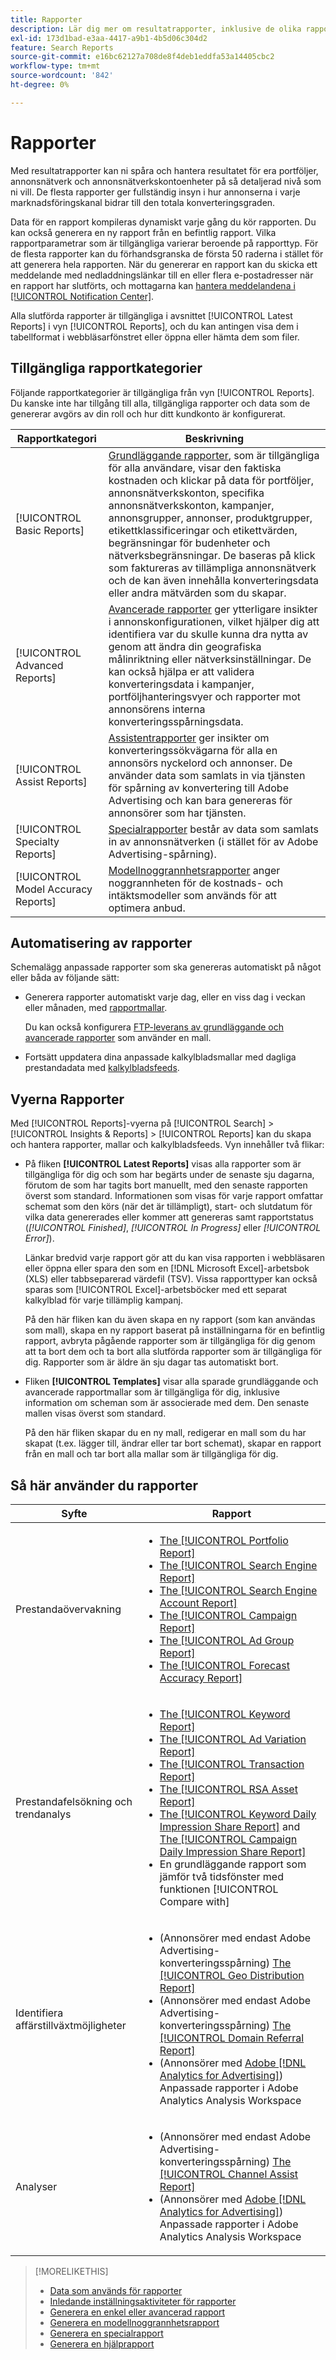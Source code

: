 ```yaml
---
title: Rapporter
description: Lär dig mer om resultatrapporter, inklusive de olika rapporttyper som finns tillgängliga och hur du automatiserar rapporter.
exl-id: 173d1bad-e3aa-4417-a9b1-4b5d06c304d2
feature: Search Reports
source-git-commit: e16bc62127a708de8f4deb1eddfa53a14405cbc2
workflow-type: tm+mt
source-wordcount: '842'
ht-degree: 0%

---
```


# Rapporter

Med resultatrapporter kan ni spåra och hantera resultatet för era portföljer, annonsnätverk och annonsnätverkskontoenheter på så detaljerad nivå som ni vill. De flesta rapporter ger fullständig insyn i hur annonserna i varje marknadsföringskanal bidrar till den totala konverteringsgraden.

Data för en rapport kompileras dynamiskt varje gång du kör rapporten. Du kan också generera en ny rapport från en befintlig rapport. Vilka rapportparametrar som är tillgängliga varierar beroende på rapporttyp. För de flesta rapporter kan du förhandsgranska de första 50 raderna i stället för att generera hela rapporten. När du genererar en rapport kan du skicka ett meddelande med nedladdningslänkar till en eller flera e-postadresser när en rapport har slutförts, och mottagarna kan [hantera meddelandena i [!UICONTROL Notification Center]](/help/search-social-commerce/notifications/notification-about.md).

Alla slutförda rapporter är tillgängliga i avsnittet [!UICONTROL Latest Reports] i vyn [!UICONTROL Reports], och du kan antingen visa dem i tabellformat i webbläsarfönstret eller öppna eller hämta dem som filer.

## Tillgängliga rapportkategorier

Följande rapportkategorier är tillgängliga från vyn [!UICONTROL Reports]. Du kanske inte har tillgång till alla, tillgängliga rapporter och data som de genererar avgörs av din roll och hur ditt kundkonto är konfigurerat.

| Rapportkategori | Beskrivning |
| ----| ---- |
| [!UICONTROL Basic Reports] | [Grundläggande rapporter](/help/search-social-commerce/reports/management/basic-advanced/basic-advanced-report-about.md), som är tillgängliga för alla användare, visar den faktiska kostnaden och klickar på data för portföljer, annonsnätverkskonton, specifika annonsnätverkskonton, kampanjer, annonsgrupper, annonser, produktgrupper, etikettklassificeringar och etikettvärden, begränsningar för budenheter och nätverksbegränsningar. De baseras på klick som faktureras av tillämpliga annonsnätverk och de kan även innehålla konverteringsdata eller andra mätvärden som du skapar. |
| [!UICONTROL Advanced Reports] | [Avancerade rapporter](/help/search-social-commerce/reports/management/basic-advanced/basic-advanced-report-about.md) ger ytterligare insikter i annonskonfigurationen, vilket hjälper dig att identifiera var du skulle kunna dra nytta av genom att ändra din geografiska målinriktning eller nätverksinställningar. De kan också hjälpa er att validera konverteringsdata i kampanjer, portföljhanteringsvyer och rapporter mot annonsörens interna konverteringsspårningsdata. |
| [!UICONTROL Assist Reports] | [Assistentrapporter](/help/search-social-commerce/reports/management/assist/assist-report-about.md) ger insikter om konverteringssökvägarna för alla en annonsörs nyckelord och annonser. De använder data som samlats in via tjänsten för spårning av konvertering till Adobe Advertising och kan bara genereras för annonsörer som har tjänsten. |
| [!UICONTROL Specialty Reports] | [Specialrapporter](/help/search-social-commerce/reports/management/specialty/specialty-report-about.md) består av data som samlats in av annonsnätverken (i stället för av Adobe Advertising-spårning). |
| [!UICONTROL Model Accuracy Reports] | [Modellnoggrannhetsrapporter](/help/search-social-commerce/reports/management/model-accuracy/model-accuracy-report-about.md) anger noggrannheten för de kostnads- och intäktsmodeller som används för att optimera anbud. |

## Automatisering av rapporter

Schemalägg anpassade rapporter som ska genereras automatiskt på något eller båda av följande sätt:

* Generera rapporter automatiskt varje dag, eller en viss dag i veckan eller månaden, med [rapportmallar](/help/search-social-commerce/reports/automation/templates/template-about.md).

  Du kan också konfigurera [FTP-leverans av grundläggande och avancerade rapporter](/help/search-social-commerce/reports/automation/ftp-reports.md) som använder en mall.

* Fortsätt uppdatera dina anpassade kalkylbladsmallar med dagliga prestandadata med [kalkylbladsfeeds](/help/search-social-commerce/reports/automation/spreadsheet-feeds/spreadsheet-feed-about.md).

## Vyerna Rapporter

Med [!UICONTROL Reports]-vyerna på [!UICONTROL Search] > [!UICONTROL Insights & Reports] > [!UICONTROL Reports] kan du skapa och hantera rapporter, mallar och kalkylbladsfeeds. Vyn innehåller två flikar:

* På fliken **[!UICONTROL Latest Reports]** visas alla rapporter som är tillgängliga för dig och som har begärts under de senaste sju dagarna, förutom de som har tagits bort manuellt, med den senaste rapporten överst som standard. Informationen som visas för varje rapport omfattar schemat som den körs (när det är tillämpligt), start- och slutdatum för vilka data genererades eller kommer att genereras samt rapportstatus (*[!UICONTROL Finished]*, *[!UICONTROL In Progress]* eller *[!UICONTROL Error]*).

  Länkar bredvid varje rapport gör att du kan visa rapporten i webbläsaren eller öppna eller spara den som en [!DNL Microsoft Excel]-arbetsbok (XLS) eller tabbseparerad värdefil (TSV). Vissa rapporttyper kan också sparas som [!UICONTROL Excel]-arbetsböcker med ett separat kalkylblad för varje tillämplig kampanj.

  På den här fliken kan du även skapa en ny rapport (som kan användas som mall), skapa en ny rapport baserat på inställningarna för en befintlig rapport, avbryta pågående rapporter som är tillgängliga för dig genom att ta bort dem och ta bort alla slutförda rapporter som är tillgängliga för dig. Rapporter som är äldre än sju dagar tas automatiskt bort.

* Fliken **[!UICONTROL Templates]** visar alla sparade grundläggande och avancerade rapportmallar som är tillgängliga för dig, inklusive information om scheman som är associerade med dem. Den senaste mallen visas överst som standard.

  På den här fliken skapar du en ny mall, redigerar en mall som du har skapat (t.ex. lägger till, ändrar eller tar bort schemat), skapar en rapport från en mall och tar bort alla mallar som är tillgängliga för dig.

## Så här använder du rapporter

| Syfte | Rapport |
| ---- | ---- |
| Prestandaövervakning | <ul><li>[The [!UICONTROL Portfolio Report]](/help/search-social-commerce/reports/management/basic-advanced/portfolio-report.md)</li><li>[The [!UICONTROL Search Engine Report]](/help/search-social-commerce/reports/management/basic-advanced/search-engine-report.md)</li><li>[The [!UICONTROL Search Engine Account Report]](/help/search-social-commerce/reports/management/basic-advanced/search-engine-account-report.md)</li><li>[The [!UICONTROL Campaign Report]](/help/search-social-commerce/reports/management/basic-advanced/campaign-report.md)</li><li>[The [!UICONTROL Ad Group Report]](/help/search-social-commerce/reports/management/basic-advanced/ad-group-report.md)</li><li>[The [!UICONTROL Forecast Accuracy Report]](/help/search-social-commerce/reports/management/model-accuracy/forecast-accuracy-report.md)</li></ul> |
| Prestandafelsökning och trendanalys | <ul><li>[The [!UICONTROL Keyword Report]](/help/search-social-commerce/reports/management/basic-advanced/keyword-report.md)</li><li>[The [!UICONTROL Ad Variation Report]](/help/search-social-commerce/reports/management/basic-advanced/ad-variation-report.md)</li><li>[The [!UICONTROL Transaction Report]](/help/search-social-commerce/reports/management/basic-advanced/transaction-report.md)</li><li>[The [!UICONTROL RSA Asset Report]](/help/search-social-commerce/reports/management/specialty/rsa-asset-report.md)</li><li>[The [!UICONTROL Keyword Daily Impression Share Report]](/help/search-social-commerce/reports/management/specialty/keyword-daily-impression-share-report.md) and [The [!UICONTROL Campaign Daily Impression Share Report]](/help/search-social-commerce/reports/management/specialty/campaign-daily-impression-share-report.md)</li><li>En grundläggande rapport som jämför två tidsfönster med funktionen [!UICONTROL Compare with]</li></ul> |
| Identifiera affärstillväxtmöjligheter | <ul><li>(Annonsörer med endast Adobe Advertising-konverteringsspårning) [The [!UICONTROL Geo Distribution Report]](/help/search-social-commerce/reports/management/basic-advanced/geo-distribution-report.md)</li><li>(Annonsörer med endast Adobe Advertising-konverteringsspårning) [The [!UICONTROL Domain Referral Report]](/help/search-social-commerce/reports/management/basic-advanced/domain-referral-report.md)</li><li>(Annonsörer med [Adobe [!DNL Analytics for Advertising]](https://experienceleague.adobe.com/docs/advertising/integrations/analytics/overview.html)) Anpassade rapporter i Adobe Analytics Analysis Workspace</li></ul> |
| Analyser | <ul><li>(Annonsörer med endast Adobe Advertising-konverteringsspårning) [The [!UICONTROL Channel Assist Report]](/help/search-social-commerce/reports/management/assist/channel-assist-report.md)</li><li>(Annonsörer med [Adobe [!DNL Analytics for Advertising]](https://experienceleague.adobe.com/docs/advertising/integrations/analytics/overview.html)) Anpassade rapporter i Adobe Analytics Analysis Workspace</li></ul> |

>[!MORELIKETHIS]
>
>* [Data som används för rapporter](data-used-for-reports.md)
>* [Inledande inställningsaktiviteter för rapporter](initial-setup.md)
>* [Generera en enkel eller avancerad rapport](/help/search-social-commerce/reports/management/basic-advanced/basic-advanced-report-generate.md)
>* [Generera en modellnoggrannhetsrapport](/help/search-social-commerce/reports/management/model-accuracy/model-accuracy-report-generate.md)
>* [Generera en specialrapport](/help/search-social-commerce/reports/management/specialty/specialty-report-generate.md)
>* [Generera en hjälprapport](/help/search-social-commerce/reports/management/assist/assist-report-generate.md)
